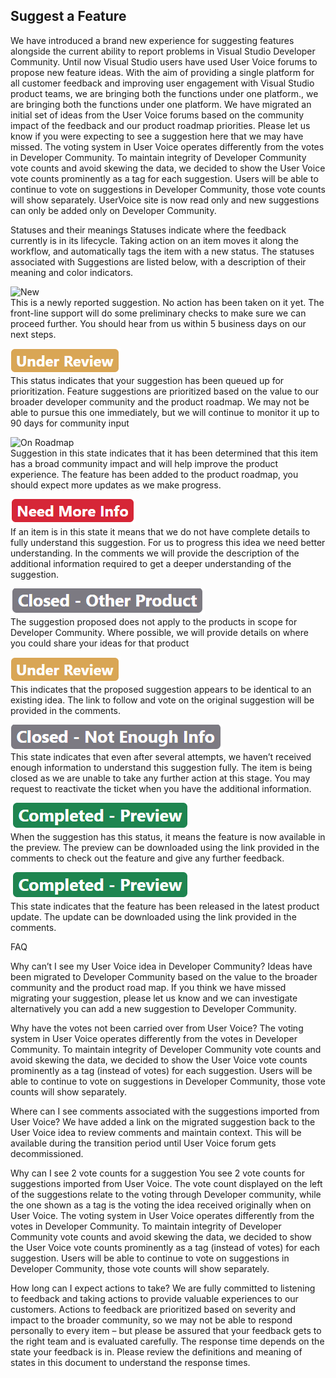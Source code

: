 ## Suggest a Feature
We have introduced a brand new experience for suggesting features alongside the current ability to report problems in Visual Studio Developer Community. Until now Visual Studio users have used User Voice forums to propose new feature ideas. 
With the aim of providing a single platform for all customer feedback and improving user engagement with Visual Studio product teams, we are bringing both the functions under one platform., we are bringing both the functions under one platform.
We have migrated an initial set of ideas from the User Voice forums based on the community impact of the feedback and our product roadmap priorities. Please let us know if you were expecting to see a suggestion here that we may have missed. 
The voting system in User Voice operates differently from the votes in Developer Community. To maintain integrity of Developer Community vote counts and avoid skewing the data, we decided to show the User Voice vote counts prominently as a tag for each suggestion. Users will be able to continue to vote on suggestions in Developer Community, those vote counts will show separately.
UserVoice site is now read only and new suggestions can only be added only on Developer Community.

Statuses and their meanings
Statuses indicate where the feedback currently is in its lifecycle. Taking action on an item moves it along the workflow, and automatically tags the item with a new status. The statuses associated with Suggestions are listed below, with a description of their meaning and color indicators.

![New](../ide/media/SuggestStates/new.png)
<br>This is a newly reported suggestion. No action has been taken on it yet. The front-line support will do some preliminary checks to make sure we can proceed further.  You should hear from us within 5 business days on our next steps. 

 ![Under Review](../ide/media/SuggestStates/underreview.png)
<br>This status indicates that your suggestion has been queued up for prioritization.  Feature suggestions are prioritized based on the value to our broader developer community and the product roadmap. We may not be able to pursue this one immediately, but we will continue to monitor it up to 90 days for community input

![On Roadmap](../ide/media/SuggestStates/new.png)
<br>Suggestion in this state indicates that it has been determined that this item has a broad community impact and will help improve the product experience. The feature has been added to the product roadmap, you should expect more updates as we make progress.

![Need More Info](../ide/media/SuggestStates/NeedMoreINfo.png)
<br>If an item is in this state it means that we do not have complete details to fully understand this suggestion. For us to progress this idea we need better understanding. In the comments we will provide the description of the additional information required to get a deeper understanding of the suggestion.
 
 ![Closed - Other Product](../ide/media/SuggestStates/ClosedOtherProduct.png)
<br>The suggestion proposed does not apply to the products in scope for Developer Community. Where possible, we will provide details on where you could share your ideas for that product

![Closed - Duplicate](../ide/media/SuggestStates/underreview.png)
<br>This indicates that the proposed suggestion appears to be identical to an existing idea. The link to follow and vote on the original suggestion will be provided in the comments.

![Closed - Not Enough Info](../ide/media/SuggestStates/ClosedNotEnoughInfo.png) 
<br>This state indicates that even after several attempts, we haven’t received enough information to understand this suggestion fully.  The item is being closed as we are unable to take any further action at this stage. You may request to reactivate the ticket when you have the additional information.

![Completed - Preview](../ide/media/SuggestStates/CompletedPreview.png)
<br>When the suggestion has this status, it means the feature is now available in the preview. The preview can be downloaded using the link provided in the comments to check out the feature and give any further feedback.

![Completed - Released](../ide/media/SuggestStates/CompletedPreview.png)
<br>This state indicates that the feature has been released in the latest product update. The update can be downloaded using the link provided in the comments.

FAQ

Why can’t I see my User Voice idea in Developer Community?
Ideas have been migrated to Developer Community based on the value to the broader community and the product road map. If you think we have missed migrating your suggestion, please let us know and we can investigate alternatively you can add a new suggestion to Developer Community.
	
Why have the votes not been carried over from User Voice?
The voting system in User Voice operates differently from the votes in Developer Community. To maintain integrity of Developer Community vote counts and avoid skewing the data, we decided to show the User Voice vote counts prominently as a tag (instead of votes) for each suggestion. Users will be able to continue to vote on suggestions in Developer Community, those vote counts will show separately.

Where can I see comments associated with the suggestions imported from User Voice?
We have added a link on the migrated suggestion back to the User Voice idea to review comments and maintain context. This will be available during the transition period until User Voice forum gets decommissioned.

	 


Why can I see 2 vote counts for a suggestion
You see 2 vote counts for suggestions imported from User Voice. The vote count displayed on the left of the suggestions relate to the voting through Developer community, while the one shown as a tag is the voting the idea received originally when on User Voice.
The voting system in User Voice operates differently from the votes in Developer Community. To maintain integrity of Developer Community vote counts and avoid skewing the data, we decided to show the User Voice vote counts prominently as a tag (instead of votes) for each suggestion. Users will be able to continue to vote on suggestions in Developer Community, those vote counts will show separately.

How long can I expect actions to take?
We are fully committed to listening to feedback and taking actions to provide valuable experiences to our customers. Actions to feedback are prioritized based on severity and impact to the broader community, so we may not be able to respond personally to every item – but please be assured that your feedback gets to the right team and is evaluated carefully.
The response time depends on the state your feedback is in. Please review the definitions and meaning of states in this document to understand the response times.
